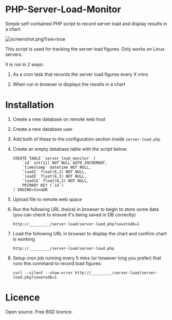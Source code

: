# PHP-Server-Load-Monitor

Simple self-contained PHP script to record server load and display results in a chart.

![screenshot.png?raw=true](Screenshot)

This script is used for tracking the server load figures. Only works on Linux servers.

It is run in 2 ways:

  1. As a cron task that records the server load figures every X mins

  2. When run in browser is displays the results in a chart
  

# Installation

  1. Create a new database on remote web host

  2. Create a new database user

  3. Add both of these to the configuration section inside `server-load.php`

  4. Create an empty database table with the script below:
  
         CREATE TABLE `server_load_monitor` (
    		 `id` int(11) NOT NULL AUTO_INCREMENT,
			 `timestamp` datetime NOT NULL,
			 `load1` float(6,2) NOT NULL,
			 `load5` float(6,2) NOT NULL,
			 `load15` float(6,2) NOT NULL,
			 PRIMARY KEY (`id`)
	     ) ENGINE=InnoDB
  
  5. Upload file to remote web space

  6. Run the following URL (twice) in browser to begin to store some data (you can check to ensure it's being saved in DB correctly)
  
  		 http://_________/server-load/server-load.php?savetodb=1
  
  7. Load the following URL in browser to display the chart and confirm chart is working
  
  		 http://_________/server-load/server-load.php
  		
  8. Setup cron job running every 5 mins (or however long you prefer) that runs this command to record load figures:
  
  		 curl --silent --show-error http://_________/server-load/server-load.php?savetodb=1

# Licence

Open source. Free BSD licence.